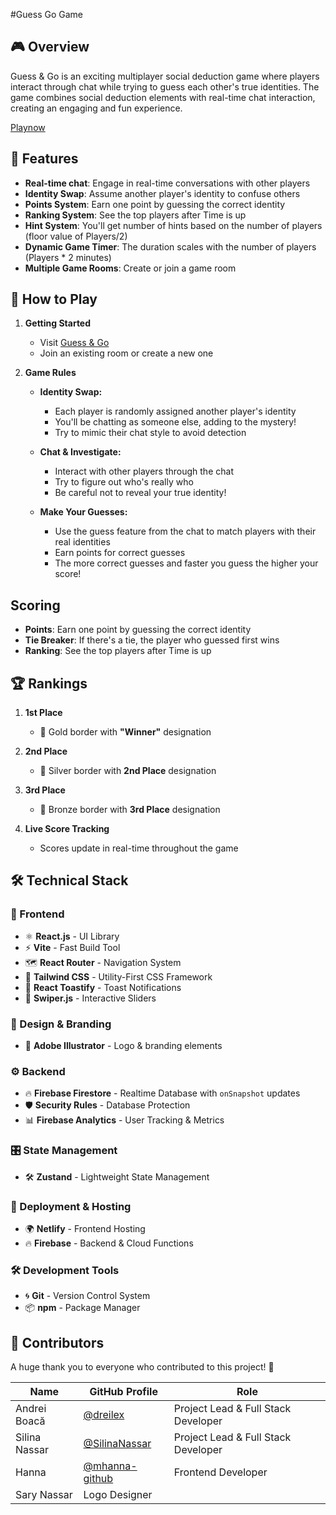 #Guess Go Game

## 🎮 Overview

Guess & Go is an exciting multiplayer social deduction game where players interact through chat while trying to guess each other's true identities. The game combines social deduction elements with real-time chat interaction, creating an engaging and fun experience.

[Playnow](https://guess-go.netlify.app)

## 🌟 Features

- **Real-time chat**: Engage in real-time conversations with other players
- **Identity Swap**: Assume another player's identity to confuse others
- **Points System**: Earn one point by guessing the correct identity
- **Ranking System**: See the top players after Time is up
- **Hint System**: You'll get number of hints based on the number of players (floor value of Players/2)
- **Dynamic Game Timer**: The duration scales with the number of players (Players * 2 minutes)
- **Multiple Game Rooms**: Create or join a game room


## 🎯 How to Play

1. **Getting Started**
   - Visit [Guess & Go](https://guess-go.netlify.app)
   - Join an existing room or create a new one

2. **Game Rules**
   - **Identity Swap:**
     - Each player is randomly assigned another player's identity
     - You'll be chatting as someone else, adding to the mystery!
     - Try to mimic their chat style to avoid detection

   - **Chat & Investigate:**
     - Interact with other players through the chat
     - Try to figure out who's really who
     - Be careful not to reveal your true identity!

   - **Make Your Guesses:**
     - Use the guess feature from the chat to match players with their real identities
     - Earn points for correct guesses
     - The more correct guesses and faster you guess the higher your score!


## Scoring

- **Points**: Earn one point by guessing the correct identity
- **Tie Breaker**: If there's a tie, the player who guessed first wins
- **Ranking**: See the top players after Time is up

## 🏆 Rankings

1. **1st Place**
   - 🏅 Gold border with **"Winner"** designation

2. **2nd Place**
   - 🥈 Silver border with **2nd Place** designation

3. **3rd Place**
   - 🥉 Bronze border with **3rd Place** designation

4. **Live Score Tracking**
   - Scores update in real-time throughout the game

## 🛠 Technical Stack

### 🎨 Frontend
- ⚛️ **React.js** - UI Library  
- ⚡ **Vite** - Fast Build Tool  
- 🗺️ **React Router** - Navigation System  
- 🎨 **Tailwind CSS** - Utility-First CSS Framework  
- 🔔 **React Toastify** - Toast Notifications  
- 🎠 **Swiper.js** - Interactive Sliders  

### 🎨 Design & Branding
- 🎨 **Adobe Illustrator** - Logo & branding elements  

### ⚙️ Backend  
- 🔥 **Firebase Firestore** - Realtime Database with `onSnapshot` updates  
- 🛡️ **Security Rules** - Database Protection  
- 📊 **Firebase Analytics** - User Tracking & Metrics  

### 🎛️ State Management
- 🛠 **Zustand** - Lightweight State Management  

### 🚀 Deployment & Hosting  
- 🌍 **Netlify** - Frontend Hosting  
- 🔥 **Firebase** - Backend & Cloud Functions  

### 🛠 Development Tools  
- 🌀 **Git** - Version Control System  
- 📦 **npm** - Package Manager  

## 👥 Contributors

A huge thank you to everyone who contributed to this project! 🎉

| Name | GitHub Profile | Role |
|------|--------------|------|
| Andrei Boacă | [@dreilex](https://github.com/dreilex) | Project Lead & Full Stack Developer |
| Silina Nassar | [@SilinaNassar](https://github.com/SilinaNassar) | Project Lead & Full Stack Developer |
| Hanna  | [@mhanna-github](https://github.com/mhanna-github) | Frontend Developer |
| Sary Nassar | Logo Designer |

